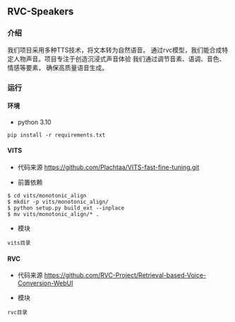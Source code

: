 ## RVC-Speakers
### 介绍

我们项目采用多种TTS技术，将文本转为自然语音。
通过rvc模型，我们能合成特定人物声音。项目专注于创造沉浸式声音体验
我们通过调节音素、语调、音色、情感等要素， 确保高质量语音生成。


### 运行
#### 环境
- python 3.10
```shell
pip install -r requirements.txt
```

#### VITS
- 代码来源 https://github.com/Plachtaa/VITS-fast-fine-tuning.git

- 前置依赖
```shell
$ cd vits/monotonic_align
$ mkdir -p vits/monotonic_align/
$ python setup.py build_ext --inplace
$ mv vits/monotonic_align/* .

```
- 模块
``` 
vits目录
```
 
#### RVC

- 代码来源  https://github.com/RVC-Project/Retrieval-based-Voice-Conversion-WebUI

- 模块
``` 
rvc目录
```
